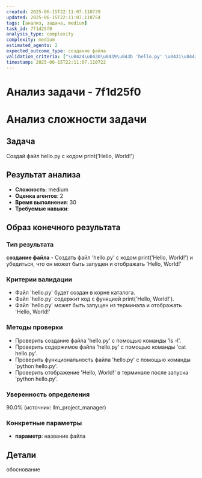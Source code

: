 ```yaml
---
created: 2025-06-15T22:11:07.110739
updated: 2025-06-15T22:11:07.110754
tags: [анализ, задача, medium]
task_id: 7f1d25f0
analysis_type: complexity
complexity: medium
estimated_agents: 2
expected_outcome_type: создание файла
validation_criteria: ["\u0424\u0430\u0439\u043b 'hello.py' \u0431\u0443\u0434\u0435\u0442 \u0441\u043e\u0437\u0434\u0430\u043d \u0432 \u043a\u043e\u0440\u043d\u0435 \u043a\u0430\u0442\u0430\u043b\u043e\u0433\u0430.", "\u0424\u0430\u0439\u043b 'hello.py' \u0441\u043e\u0434\u0435\u0440\u0436\u0438\u0442 \u043a\u043e\u0434 \u0441 \u0444\u0443\u043d\u043a\u0446\u0438\u0435\u0439 print('Hello, World!').", "\u0424\u0430\u0439\u043b 'hello.py' \u043c\u043e\u0436\u0435\u0442 \u0431\u044b\u0442\u044c \u0437\u0430\u043f\u0443\u0449\u0435\u043d \u0438\u0437 \u0442\u0435\u0440\u043c\u0438\u043d\u0430\u043b\u0430 \u0438 \u043e\u0442\u043e\u0431\u0440\u0430\u0436\u0430\u0442\u044c 'Hello, World!'"]
timestamp: 2025-06-15T22:11:07.110722
---
```


# Анализ задачи - 7f1d25f0

# Анализ сложности задачи

## Задача
Создай файл hello.py с кодом print('Hello, World!')

## Результат анализа
- **Сложность**: medium
- **Оценка агентов**: 2
- **Время выполнения**: 30
- **Требуемые навыки**: 

## Образ конечного результата

### Тип результата
**создание файла** - Создать файл 'hello.py' с кодом print('Hello, World!') и убедиться, что он может быть запущен и отображать 'Hello, World!'

### Критерии валидации
- Файл 'hello.py' будет создан в корне каталога.
- Файл 'hello.py' содержит код с функцией print('Hello, World!').
- Файл 'hello.py' может быть запущен из терминала и отображать 'Hello, World!'

### Методы проверки
- Проверить создание файла 'hello.py' с помощью команды 'ls -l'.
- Проверить содержимое файла 'hello.py' с помощью команды 'cat hello.py'.
- Проверить функциональность файла 'hello.py' с помощью команды 'python hello.py'.
- Проверить отображение 'Hello, World!' в терминале после запуска 'python hello.py'.

### Уверенность определения
90.0% (источник: llm_project_manager)

### Конкретные параметры
- **параметр**: название файла


## Детали
обоснование
